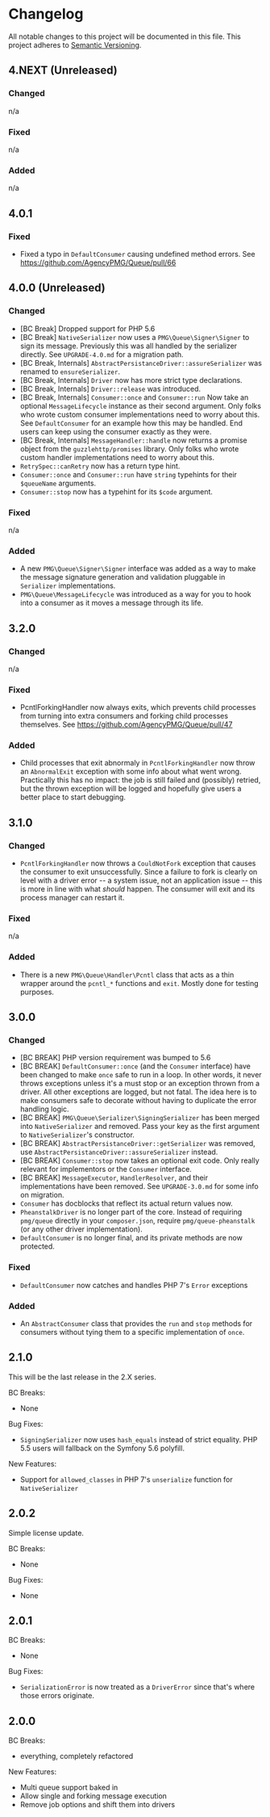 # Changelog

All notable changes to this project will be documented in this file.
This project adheres to [Semantic Versioning](http://semver.org/).

## 4.NEXT (Unreleased)

### Changed

n/a

### Fixed

n/a

### Added

n/a

## 4.0.1

### Fixed

- Fixed a typo in `DefaultConsumer` causing undefined method errors. See
  https://github.com/AgencyPMG/Queue/pull/66

## 4.0.0 (Unreleased)

### Changed
- [BC Break] Dropped support for PHP 5.6
- [BC Break] `NativeSerializer` now uses a `PMG\Queue\Signer\Signer` to sign
  its message. Previously this was all handled by the serializer directly. See
  `UPGRADE-4.0.md` for a migration path.
- [BC Break, Internals] `AbstractPersistanceDriver::assureSerializer` was renamed
  to `ensureSerializer`.
- [BC Break, Internals] `Driver` now has more strict type declarations.
- [BC Break, Internals] `Driver::release` was introduced.
- [BC Break, Internals] `Consumer::once` and `Consumer::run` Now take an optional
  `MessageLifecycle` instance as their second argument. Only folks who wrote 
  custom consumer implementations need to worry about this. See `DefaultConsumer`
  for an example how this may be handled. End users can keep using the consumer
  exactly as they were.
- [BC Break, Internals] `MessageHandler::handle` now returns a promise object
  from the `guzzlehttp/promises` library. Only folks who wrote custom handler
  implementations need to worry about this.
- `RetrySpec::canRetry` now has a return type hint.
- `Consumer::once` and `Consumer::run` have `string` typehints for their
   `$queueName` arguments.
- `Consumer::stop` now has a typehint for its `$code` argument.

### Fixed
n/a

### Added
- A new `PMG\Queue\Signer\Signer` interface was added as a way to make the
  message signature generation and validation pluggable in `Serializer`
  implementations.
- `PMG\Queue\MessageLifecycle` was introduced as a way for you to hook into a
  consumer as it moves a message through its life.

## 3.2.0

### Changed

n/a

### Fixed

- PcntlForkingHandler now always exits, which prevents child processes from
  turning into extra consumers and forking child processes themselves. See
  https://github.com/AgencyPMG/Queue/pull/47

### Added

- Child processes that exit abnormaly in `PcntlForkingHandler` now throw an
  `AbnormalExit` exception with some info about what went wrong. Practically
  this has no impact: the job is still failed and (possibly) retried, but the
  thrown exception will be logged and hopefully give users a better place to
  start debugging.


## 3.1.0

### Changed

- `PcntlForkingHandler` now throws a `CouldNotFork` exception that causes the
  consumer to exit unsuccessfully. Since a failure to fork is clearly on level
  with a driver error -- a system issue, not an application issue -- this is
  more in line with what *should* happen. The consumer will exit and its process
  manager can restart it.

### Fixed
n/a

### Added

- There is a new `PMG\Queue\Handler\Pcntl` class that acts as a thin wrapper
  around the `pcntl_*` functions and `exit`. Mostly done for testing purposes.

## 3.0.0

### Changed

- [BC BREAK] PHP version requirement was bumped to 5.6
- [BC BREAK] `DefaultConsumer::once` (and the `Consumer` interface) have been
  changed to make `once` safe to run in a loop. In other words, it never throws
  exceptions unless it's a must stop or an exception thrown from a driver. All
  other exceptions are logged, but not fatal. The idea here is to make consumers
  safe to decorate without having to duplicate the error handling logic.
- [BC BREAK] `PMG\Queue\Serializer\SigningSerializer` has been merged into
  `NativeSerializer` and removed. Pass your key as the first argument to
  `NativeSerializer`'s constructor.
- [BC BREAK] `AbstractPersistanceDriver::getSerializer` was removed, use
  `AbstractPersistanceDriver::assureSerializer` instead.
- [BC BREAK] `Consumer::stop` now takes an optional exit code. Only really
  relevant for implementors or the `Consumer` interface.
- [BC BREAK] `MessageExecutor`, `HandlerResolver`, and their implementations
  have been removed. See `UPGRADE-3.0.md` for some info on migration.
- `Consumer` has docblocks that reflect its actual return values now.
- `PheanstalkDriver` is no longer part of the core. Instead of requiring
   `pmg/queue` directly in your `composer.json`, require `pmg/queue-pheanstalk`
   (or any other driver implementation).
- `DefaultConsumer` is no longer final, and its private methods are now
  protected.

### Fixed

- `DefaultConsumer` now catches and handles PHP 7's `Error` exceptions

### Added

- An `AbstractConsumer` class that provides the `run` and `stop` methods for
  consumers without tying them to a specific implementation of `once`.

## 2.1.0

This will be the last release in the 2.X series.

BC Breaks:

- None

Bug Fixes:

- `SigningSerializer` now uses `hash_equals` instead of strict equality. PHP 5.5
  users will fallback on the Symfony 5.6 polyfill.

New Features:

- Support for `allowed_classes` in PHP 7's `unserialize` function for
  `NativeSerializer`

## 2.0.2

Simple license update.

BC Breaks:

- None

Bug Fixes:

- None

## 2.0.1

BC Breaks:

- None

Bug Fixes:

- `SerializationError` is now treated as a `DriverError` since that's where
  those errors originate.

## 2.0.0

BC Breaks:

- everything, completely refactored

New Features:

- Multi queue support baked in
- Allow single and forking message execution
- Remove job options and shift them into drivers

